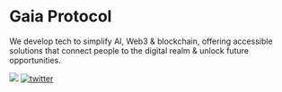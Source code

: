 # Gaia Protocol

We develop tech to simplify AI, Web3 & blockchain, offering accessible solutions that connect people to the digital realm & unlock future opportunities.

[![](https://dcbadge.vercel.app/api/server/gaiaprotocol?theme=default-inverted)](https://discord.gg/gaiaprotocol)
[![twitter](https://img.shields.io/badge/follow-%40Gaia_Protocol-1DA1F2?logo=twitter&style=for-the-badge)](https://twitter.com/Gaia_Protocol)
